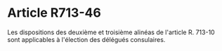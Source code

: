 # Article R713-46

Les dispositions des deuxième et troisième alinéas de l'article R. 713-10 sont applicables à l'élection des délégués consulaires.
